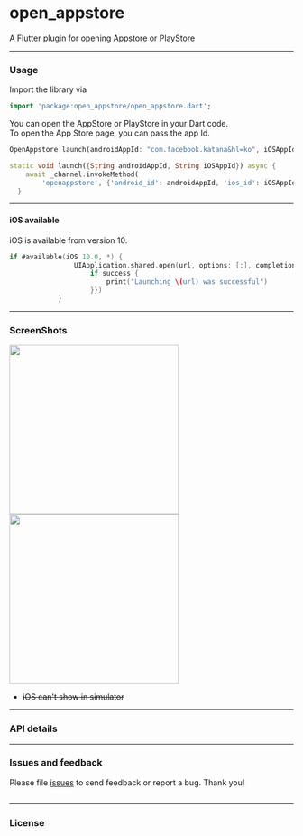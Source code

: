 # open_appstore

A Flutter plugin for opening Appstore or PlayStore

---

### Usage 

Import the library via

```dart
import 'package:open_appstore/open_appstore.dart';
```

You can open the AppStore or PlayStore in your Dart code.  
To open the App Store page, you can pass the app Id.
```dart
OpenAppstore.launch(androidAppId: "com.facebook.katana&hl=ko", iOSAppId: iOSController.text)
```

```dart
static void launch({String androidAppId, String iOSAppId}) async {
    await _channel.invokeMethod(
        'openappstore', {'android_id': androidAppId, 'ios_id': iOSAppId});
  }
```

---

#### iOS available 

iOS is available from version 10. 

```swift
if #available(iOS 10.0, *) {
                UIApplication.shared.open(url, options: [:], completionHandler: {(success: Bool) in
                    if success {
                        print("Launching \(url) was successful")
                    }})
            }
```

---

### ScreenShots
<img width="300" src="https://user-images.githubusercontent.com/37133536/65833542-6ed3d580-e30c-11e9-8ccd-2fcb2e5d77b4.png"><img width="300" src="https://user-images.githubusercontent.com/37133536/65833543-6ed3d580-e30c-11e9-88a5-21c9c54c2bae.png">
* ~~iOS can't show in simulator~~



---

### API details 



---

### Issues and feedback

Please file [issues](https://github.com/flutter-moum/flutter_open_appstore/issues) to send feedback or report a bug. Thank you!

## 

---

### License

